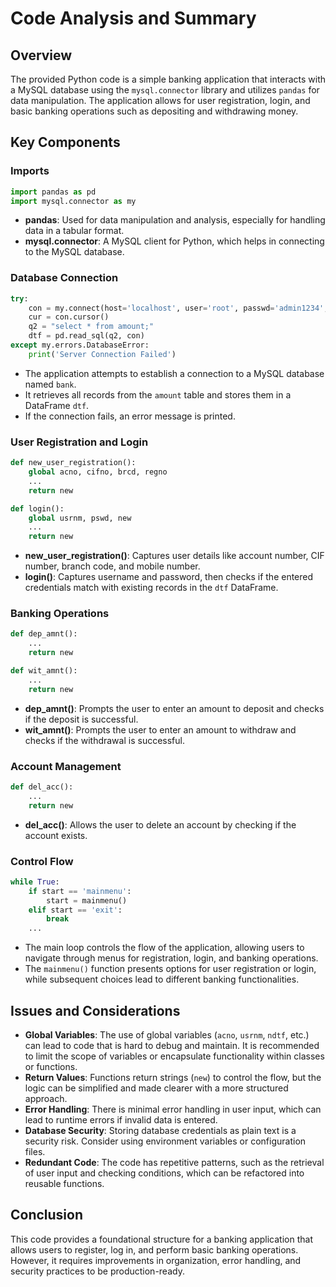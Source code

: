 # Code Analysis and Summary

## Overview
The provided Python code is a simple banking application that interacts with a MySQL database using the `mysql.connector` library and utilizes `pandas` for data manipulation. The application allows for user registration, login, and basic banking operations such as depositing and withdrawing money.

## Key Components

### Imports
```python
import pandas as pd
import mysql.connector as my
```
- **pandas**: Used for data manipulation and analysis, especially for handling data in a tabular format.
- **mysql.connector**: A MySQL client for Python, which helps in connecting to the MySQL database.

### Database Connection
```python
try:
    con = my.connect(host='localhost', user='root', passwd='admin1234', database='bank')
    cur = con.cursor()
    q2 = "select * from amount;"
    dtf = pd.read_sql(q2, con)
except my.errors.DatabaseError:
    print('Server Connection Failed')
```
- The application attempts to establish a connection to a MySQL database named `bank`.
- It retrieves all records from the `amount` table and stores them in a DataFrame `dtf`.
- If the connection fails, an error message is printed.

### User Registration and Login
```python
def new_user_registration():
    global acno, cifno, brcd, regno
    ...
    return new

def login():
    global usrnm, pswd, new
    ...
    return new
```
- **new_user_registration()**: Captures user details like account number, CIF number, branch code, and mobile number.
- **login()**: Captures username and password, then checks if the entered credentials match with existing records in the `dtf` DataFrame.

### Banking Operations
```python
def dep_amnt():
    ...
    return new

def wit_amnt():
    ...
    return new
```
- **dep_amnt()**: Prompts the user to enter an amount to deposit and checks if the deposit is successful.
- **wit_amnt()**: Prompts the user to enter an amount to withdraw and checks if the withdrawal is successful.

### Account Management
```python
def del_acc():
    ...
    return new
```
- **del_acc()**: Allows the user to delete an account by checking if the account exists.

### Control Flow
```python
while True:
    if start == 'mainmenu':
        start = mainmenu()
    elif start == 'exit':
        break
    ...
```
- The main loop controls the flow of the application, allowing users to navigate through menus for registration, login, and banking operations.
- The `mainmenu()` function presents options for user registration or login, while subsequent choices lead to different banking functionalities.

## Issues and Considerations
- **Global Variables**: The use of global variables (`acno`, `usrnm`, `ndtf`, etc.) can lead to code that is hard to debug and maintain. It is recommended to limit the scope of variables or encapsulate functionality within classes or functions.
- **Return Values**: Functions return strings (`new`) to control the flow, but the logic can be simplified and made clearer with a more structured approach.
- **Error Handling**: There is minimal error handling in user input, which can lead to runtime errors if invalid data is entered.
- **Database Security**: Storing database credentials as plain text is a security risk. Consider using environment variables or configuration files.
- **Redundant Code**: The code has repetitive patterns, such as the retrieval of user input and checking conditions, which can be refactored into reusable functions.

## Conclusion
This code provides a foundational structure for a banking application that allows users to register, log in, and perform basic banking operations. However, it requires improvements in organization, error handling, and security practices to be production-ready.